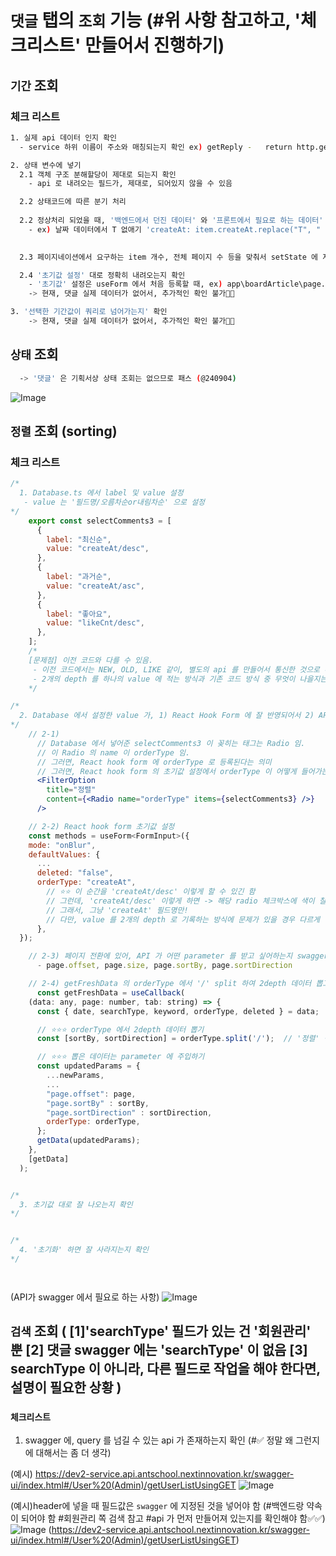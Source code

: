
# `댓글` 탭의 `조회` 기능 (#위 사항 참고하고, '체크리스트' 만들어서 진행하기)

## `기간` 조회 

### 체크 리스트 

```bash
1. 실제 api 데이터 인지 확인 
  - service 하위 이름이 주소와 매칭되는지 확인 ex) getReply -   return http.get<any>(`/admin/article/reply`, { params });

2. 상태 변수에 넣기 
  2.1 객체 구조 분해할당이 제대로 되는지 확인 
    - api 로 내려오는 필드가, 제대로, 되어있지 않을 수 있음 

  2.2 상태코드에 따른 분기 처리 
  
  2.2 정상처리 되었을 때, '백엔드에서 던진 데이터' 와 '프론트에서 필요로 하는 데이터' 간 차이가 있으므로 -> 데이터 가공하기 
    - ex) 날짜 데이터에서 T 없애기 'createAt: item.createAt.replace("T", " ")'

  
  2.3 페이지네이션에서 요구하는 item 개수, 전체 페이지 수 등을 맞춰서 setState 에 저장하기 ex) app\boardArticle\page.tsx

  2.4 '초기값 설정' 대로 정확히 내려오는지 확인 
    - '초기값' 설정은 useForm 에서 처음 등록할 때, ex) app\boardArticle\page.tsx 확인
    -> 현재, 댓글 실제 데이터가 없어서, 추가적인 확인 불가📛📛

3. '선택한 기간값이 쿼리로 넘어가는지' 확인 
    -> 현재, 댓글 실제 데이터가 없어서, 추가적인 확인 불가📛📛

```


## `상태` 조회 

``` bash 
  -> '댓글' 은 기획서상 상태 조회는 없으므로 패스 (@240904)
```
![Image](https://i.imgur.com/xzNJ5zw.png)


## `정렬` 조회 (sorting)


### 체크 리스트 
```jsx
/*
  1. Database.ts 에서 label 및 value 설정 
   - value 는 '필드명/오름차순or내림차순' 으로 설정
*/
    export const selectComments3 = [
      {
        label: "최신순",
        value: "createAt/desc",
      },
      {
        label: "과거순",
        value: "createAt/asc",
      },
      {
        label: "좋아요",
        value: "likeCnt/desc",
      },
    ];
    /*
    [문제점] 이전 코드와 다를 수 있음. 
     - 이전 코드에서는 NEW, OLD, LIKE 같이, 별도의 api 를 만들어서 통신한 것으로 추정 
     - 2개의 depth 를 하나의 value 에 적는 방식과 기존 코드 방식 중 무엇이 나을지는 모르겠음. 
    */

/*
  2. Database 에서 설정한 value 가, 1) React Hook Form 에 잘 반영되어서 2) API 탈 때, 쿼리로 잘 전달되는지 확인 
*/
    // 2-1) 
      // Database 에서 넣어준 selectComments3 이 꽂히는 태그는 Radio 임. 
      // 이 Radio 의 name 이 orderType 임. 
      // 그러면, React hook form 에 orderType 로 등록된다는 의미
      // 그러면, React hook form 의 초기값 설정에서 orderType 이 어떻게 들어가는지 확인
      <FilterOption
        title="정렬"
        content={<Radio name="orderType" items={selectComments3} />}
      />

    // 2-2) React hook form 초기값 설정 
    const methods = useForm<FormInput>({
    mode: "onBlur",
    defaultValues: {
      ...
      deleted: "false",
      orderType: "createAt",  
        // ⭐⭐ 이 순간을 'createAt/desc' 이렇게 할 수 있긴 함 
        // 그런데, 'createAt/desc' 이렇게 하면 -> 해당 radio 체크박스에 색이 칠해짐
        // 그래서, 그냥 'createAt' 필드명만! 
        // 다만, value 를 2개의 depth 로 기록하는 방식에 문제가 있을 경우 다르게 갈 수도
      },
  });

    // 2-3) 페이지 전환에 있어, API 가 어떤 parameter 를 받고 싶어하는지 swagger 보고 확인
      - page.offset, page.size, page.sortBy, page.sortDirection

    // 2-4) getFreshData 의 orderType 에서 '/' split 하여 2depth 데이터 뽑고 -> 요구하는 params 에 업데이터 하기 
      const getFreshData = useCallback(
    (data: any, page: number, tab: string) => {
      const { date, searchType, keyword, orderType, deleted } = data;

      // ⭐⭐⭐ orderType 에서 2depth 데이터 뽑기 
      const [sortBy, sortDirection] = orderType.split('/');  // '정렬' 섹션 설정

      // ⭐⭐⭐ 뽑은 데이터는 parameter 에 주입하기 
      const updatedParams = {
        ...newParams,
        ...
        "page.offset": page,
        "page.sortBy" : sortBy, 
        "page.sortDirection" : sortDirection, 
        orderType: orderType,
      };
      getData(updatedParams);
    },
    [getData]
  );


/*
  3. 초기값 대로 잘 나오는지 확인 
*/


/*
  4. '초기화' 하면 잘 사라지는지 확인 
*/




```

(API가 swagger 에서 필요로 하는 사항)
![Image](https://i.imgur.com/k1fQgTS.png)



## `검색` 조회 ( [1]'searchType' 필드가 있는 건 '회원관리' 뿐 [2] 댓글 swagger 에는 'searchType' 이 없음 [3] searchType 이 아니라, 다른 필드로 작업을 해야 한다면, 설명이 필요한 상황   )

### `체크리스트` 
1. swagger 에, query 를 넘길 수 있는 api 가 존재하는지 확인 (#✅ 정말 왜 그런지에 대해서는 좀 더 생각)

(예시) https://dev2-service.api.antschool.nextinnovation.kr/swagger-ui/index.html#/User%20(Admin)/getUserListUsingGET
![Image](https://i.imgur.com/XyJ3mUZ.png)


(예시)header에 넣을 때 필드값은 `swagger` 에 지정된 것을 넣어야 함 (#백엔드랑 약속이 되어야 함 #회원관리 쪽 검색 참고 #api 가 먼저 만들어져 있는지를 확인해야 함✅✅)
![Image](https://i.imgur.com/uVistZZ.png)
(https://dev2-service.api.antschool.nextinnovation.kr/swagger-ui/index.html#/User%20(Admin)/getUserListUsingGET) 




